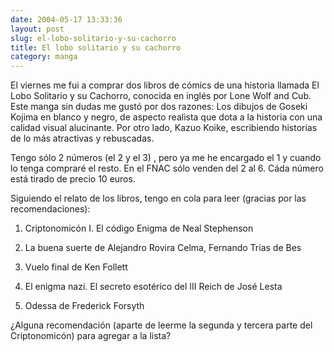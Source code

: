 ```yaml
---
date: 2004-05-17 13:33:36
layout: post
slug: el-lobo-solitario-y-su-cachorro
title: El lobo solitario y su cachorro
category: manga
---
```


El viernes me fui a comprar dos libros de cómics de una historia llamada El Lobo Solitario y su Cachorro, conocida en inglés por Lone Wolf and Cub. Este manga sin dudas me gustó por dos razones: Los dibujos de Goseki Kojima en blanco y negro, de aspecto realista que dota a la historia con una calidad visual alucinante. Por otro lado, Kazuo Koike, escribiendo historias de lo más atractivas y rebuscadas.





Tengo sólo 2 números (el 2 y el 3) , pero ya me he encargado el 1 y cuando lo tenga compraré el resto. En el FNAC sólo venden del 2 al 6. Cáda número está tirado de precio 10 euros.





Siguiendo el relato de los libros, tengo en cola para leer (gracias por las recomendaciones):







  1. Criptonomicón I. El código Enigma de Neal Stephenson


  2. La buena suerte de Alejandro Rovira Celma, Fernando Trías de Bes


  3. Vuelo final de Ken Follett


  4. El enigma nazi. El secreto esotérico del III Reich de José Lesta


  5. Odessa de Frederick Forsyth





¿Alguna recomendación (aparte de leerme la segunda y tercera parte del Criptonomicón) para agregar a la lista?
